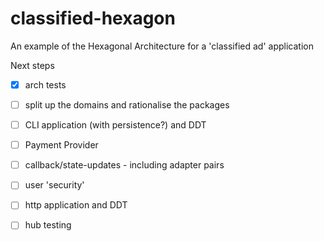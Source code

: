 # classified-hexagon

An example of the Hexagonal Architecture for a 'classified ad' application

Next steps

* [x] arch tests
* [ ] split up the domains and rationalise the packages
* [ ] CLI application (with persistence?) and DDT
* [ ] Payment Provider
* [ ] callback/state-updates - including adapter pairs
* [ ] user 'security'
* [ ] http application and DDT
* [ ] hub testing

